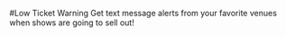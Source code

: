 #Low Ticket Warning 
Get text message alerts from your favorite venues when shows are going to sell out!

